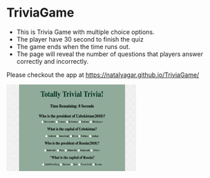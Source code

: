 # TriviaGame
* This is Trivia Game with multiple choice options.
* The player have 30 second to finish the quiz
* The game ends when the time runs out.
* The page will reveal the number of questions that players answer correctly and incorrectly.

Please checkout the app at https://natalyagar.github.io/TriviaGame/

<img src="assets/images/triviaGame.png" alt="Project Picture" width="300" height="200" />
